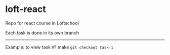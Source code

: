 # loft-react
Repo for react course in Loftschool

Each task is done in its own branch
***
Example: to view task #1 make
`git checkout task-1`